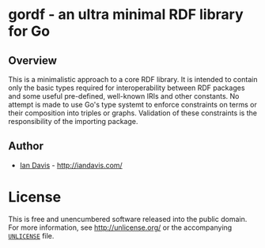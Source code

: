 # gordf - an ultra minimal RDF library for Go

## Overview

This is a minimalistic approach to a core RDF library. It is intended to contain only the basic types required for 
interoperability between RDF packages and some useful pre-defined, well-known IRIs and other constants. No attempt
is made to use Go's type systemt to enforce constraints on terms or their composition into triples or graphs. Validation
of these constraints is the responsibility of the importing package.

## Author

* [Ian Davis](http://github.com/iand) - <http://iandavis.com/>

# License

This is free and unencumbered software released into the public domain. For more
information, see <http://unlicense.org/> or the accompanying [`UNLICENSE`](UNLICENSE) file.

